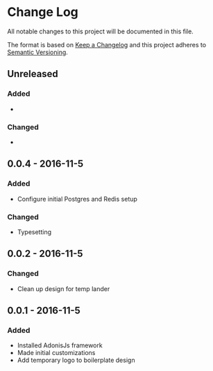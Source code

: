 # Change Log
All notable changes to this project will be documented in this file.

The format is based on [Keep a Changelog](http://keepachangelog.com/) 
and this project adheres to [Semantic Versioning](http://semver.org/).

## Unreleased
### Added
- 

### Changed
- 

## 0.0.4 - 2016-11-5
### Added
- Configure initial Postgres and Redis setup

### Changed
- Typesetting

## 0.0.2 - 2016-11-5
### Changed
- Clean up design for temp lander

## 0.0.1 - 2016-11-5
### Added
- Installed AdonisJs framework
- Made initial customizations
- Add temporary logo to boilerplate design
